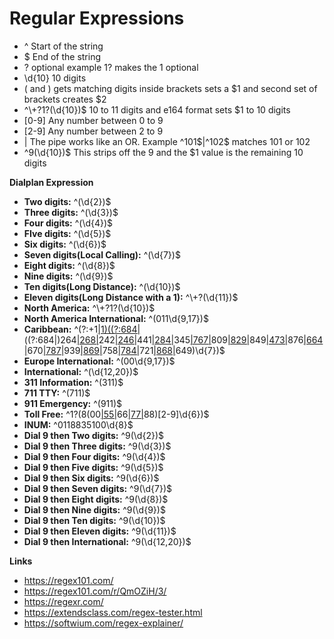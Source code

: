 # Regular Expressions

-   \^ Start of the string
-   \$ End of the string
-   ? optional example 1? makes the 1 optional
-   \\d{10} 10 digits
-   ( and ) gets matching digits inside brackets sets a \$1 and second
    set of brackets creates \$2
-   \^\\+?1?(\\d{10})\$ 10 to 11 digits and e164 format sets \$1 to 10
    digits
-   \[0-9\] Any number between 0 to 9
-   \[2-9\] Any number between 2 to 9
-   \| The pipe works like an OR. Example \^101\$\|\^102\$ matches 101
    or 102
-   \^9(\\d{10})\$ This strips off the 9 and the \$1 value is the
    remaining 10 digits

**Dialplan Expression**

-   **Two digits:** \^(\\d{2})\$
-   **Three digits:** \^(\\d{3})\$
-   **Four digits:** \^(\\d{4})\$
-   **FIve digits:** \^(\\d{5})\$
-   **Six digits:** \^(\\d{6})\$
-   **Seven digits(Local Calling):** \^(\\d{7})\$
-   **Eight digits:** \^(\\d{8})\$
-   **Nine digits:** \^(\\d{9})\$
-   **Ten digits(Long Distance):** \^(\\d{10})\$
-   **Eleven digits(Long Distance with a 1):** \^\\+?(\\d{11})\$
-   **North America:** \^\\+?1?(\\d{10})\$
-   **North America International:** \^(011\\d{9,17})\$
-   **Caribbean:**
    \^(?:+1[\|1)((?:684\|](##SUBST##|1)((?:684|)264[\|268\|](##SUBST##|268|)242[\|246\|](##SUBST##|246|)441[\|284\|](##SUBST##|284|)345[\|767\|](##SUBST##|767|)809[\|829\|](##SUBST##|829|)849[\|473\|](##SUBST##|473|)876[\|664\|](##SUBST##|664|)670[\|787\|](##SUBST##|787|)939[\|869\|](##SUBST##|869|)758[\|784\|](##SUBST##|784|)721[\|868\|](##SUBST##|868|)649)\\d{7})\$
-   **Europe International:** \^(00\\d{9,17})\$
-   **International:** \^(\\d{12,20})\$
-   **311 Information:** \^(311)\$
-   **711 TTY:** \^(711)\$
-   **911 Emergency:** \^(911)\$
-   **Toll Free:**
    \^1?(8(00[\|55\|](##SUBST##|55|)66[\|77\|](##SUBST##|77|)88)\[2-9\]\\d{6})\$
-   **INUM:** \^0118835100\\d{8}\$
-   **Dial 9 then Two digits:** \^9(\\d{2})\$
-   **Dial 9 then Three digits:** \^9(\\d{3})\$
-   **Dial 9 then Four digits:** \^9(\\d{4})\$
-   **Dial 9 then Five digits:** \^9(\\d{5})\$
-   **Dial 9 then Six digits:** \^9(\\d{6})\$
-   **Dial 9 then Seven digits:** \^9(\\d{7})\$
-   **Dial 9 then Eight digits:** \^9(\\d{8})\$
-   **Dial 9 then Nine digits:** \^9(\\d{9})\$
-   **Dial 9 then Ten digits:** \^9(\\d{10})\$
-   **Dial 9 then Eleven digits:** \^9(\\d{11})\$
-   **Dial 9 then International:** \^9(\\d{12,20})\$

**Links**

-   <https://regex101.com/>
-   <https://regex101.com/r/QmOZiH/3/>
-   <https://regexr.com/>
-   <https://extendsclass.com/regex-tester.html>
-   <https://softwium.com/regex-explainer/>
